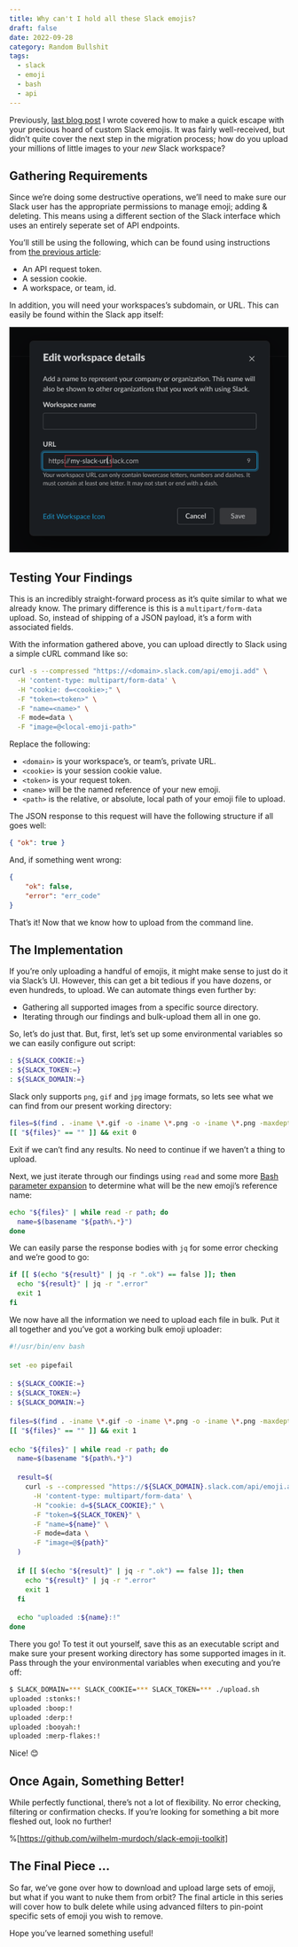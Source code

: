 ```yaml
---
title: Why can't I hold all these Slack emojis?
draft: false
date: 2022-09-28
category: Random Bullshit
tags:
  - slack
  - emoji
  - bash
  - api
---
```

Previously, [last blog post](https://wilhelm.codes/liberating-custom-slack-emojis) I wrote covered how to make a quick escape with your precious hoard of custom Slack emojis. It was fairly well-received, but didn’t quite cover the next step in the migration process; how do you upload your millions of little images to your *new* Slack workspace? 

<!--more-->

## Gathering Requirements

Since we’re doing some destructive operations, we’ll need to make sure our Slack user has the appropriate permissions to manage emoji; adding & deleting. This means using a different section of the Slack interface which uses an entirely seperate set of API endpoints.

You’ll still be using the following, which can be found using instructions from [the previous article](https://wilhelm.codes/liberating-custom-slack-emojis#heading-some-investigative-work):

- An API request token.
- A session cookie.
- A workspace, or team, id.

In addition, you will need your workspaces’s subdomain, or URL. This can easily be found within the Slack app itself:

![](image-1.png)

## ****Testing Your Findings****

This is an incredibly straight-forward process as it’s quite similar to what we already know. The primary difference is this is a `multipart/form-data` upload. So, instead of shipping of a JSON payload, it’s a form with associated fields. 

With the information gathered above, you can upload directly to Slack using a simple cURL command like so:

```bash
curl -s --compressed "https://<domain>.slack.com/api/emoji.add" \
  -H 'content-type: multipart/form-data' \
  -H "cookie: d=<cookie>;" \
  -F "token=<token>" \
  -F "name=<name>" \
  -F mode=data \
  -F "image=@<local-emoji-path>"
```

Replace the following:

- `<domain>` is your workspace’s, or team’s, private URL.
- `<cookie>` is your session cookie value.
- `<token>` is your request token.
- `<name>` will be the named reference of your new emoji.
- `<path>` is the relative, or absolute, local path of your emoji file to upload.

The JSON response to this request will have the following structure if all goes well:

```json
{ "ok": true }
```

And, if something went wrong:

```json
{ 
	"ok": false,
	"error": "err_code"
}
```

That’s it! Now that we know how to upload from the command line.

## The Implementation

If you’re only uploading a handful of emojis, it might make sense to just do it via Slack’s UI. However, this can get a bit tedious if you have dozens, or even hundreds, to upload.  We can  automate things even further by:

- Gathering all supported images from a specific source directory.
- Iterating through our findings and bulk-upload them all in one go.

So, let’s do just that. But, first, let’s set up some environmental variables so we can easily configure out script:

```bash
: ${SLACK_COOKIE:=}
: ${SLACK_TOKEN:=}
: ${SLACK_DOMAIN:=}
```

Slack only supports `png`, `gif` and `jpg` image formats, so lets see what we can find from our present working directory:

```bash
files=$(find . -iname \*.gif -o -iname \*.png -o -iname \*.png -maxdepth 1)
[[ "${files}" == "" ]] && exit 0
```

Exit if we can’t find any results. No need to continue if we haven’t a thing to upload.

Next, we just iterate through our findings using `read` and some more [Bash parameter expansion](https://www.gnu.org/software/bash/manual/html_node/Shell-Parameter-Expansion.html) to determine what will be the new emoji’s reference name:

```bash
echo "${files}" | while read -r path; do 
  name=$(basename "${path%.*}")
done
```

We can easily parse the response bodies with `jq` for some error checking and we’re good to go:

```bash
if [[ $(echo "${result}" | jq -r ".ok") == false ]]; then
  echo "${result}" | jq -r ".error"
  exit 1
fi
```

We now have all the information we need to upload each file in bulk. Put it all together and you’ve got a working bulk emoji uploader:

```bash
#!/usr/bin/env bash

set -eo pipefail

: ${SLACK_COOKIE:=}
: ${SLACK_TOKEN:=}
: ${SLACK_DOMAIN:=}

files=$(find . -iname \*.gif -o -iname \*.png -o -iname \*.png -maxdepth 1)
[[ "${files}" == "" ]] && exit 1

echo "${files}" | while read -r path; do 
  name=$(basename "${path%.*}")

  result=$(
    curl -s --compressed "https://${SLACK_DOMAIN}.slack.com/api/emoji.add" \
      -H 'content-type: multipart/form-data' \
      -H "cookie: d=${SLACK_COOKIE};" \
      -F "token=${SLACK_TOKEN}" \
      -F "name=${name}" \
      -F mode=data \
      -F "image=@${path}" 
  )

  if [[ $(echo "${result}" | jq -r ".ok") == false ]]; then
    echo "${result}" | jq -r ".error"
    exit 1
  fi

  echo "uploaded :${name}:!"
done
```

There you go! To test it out yourself, save this as an executable script and make sure your present working directory has some supported images in it. Pass through the your environmental variables when executing and you’re off:

```bash
$ SLACK_DOMAIN=*** SLACK_COOKIE=*** SLACK_TOKEN=*** ./upload.sh
uploaded :stonks:!
uploaded :boop:!
uploaded :derp:!
uploaded :booyah:!
uploaded :merp-flakes:!
```

Nice! 😊

## Once Again, Something Better!

While perfectly functional, there’s not a lot of flexibility. No error checking, filtering or confirmation checks. If you’re looking for something a bit more fleshed out, look no further!

%[https://github.com/wilhelm-murdoch/slack-emoji-toolkit]

## The Final Piece ...

So far, we’ve gone over how to download and upload large sets of emoji, but what if you want to nuke them from orbit? The final article in this series will cover how to bulk delete while using advanced filters to pin-point specific sets of emoji you wish to remove.

Hope you’ve learned something useful!